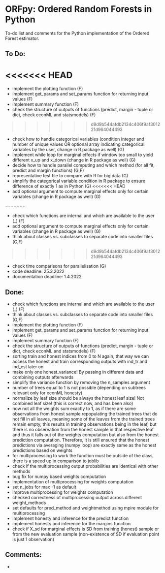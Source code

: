 # ORFpy: Ordered Random Forests in Python

To-do list and comments for the Python implementation of the Ordered Forest estimator.

## To Do:

<<<<<<< HEAD
=======
- implement the plotting function (F)
- implement get_params and set_params function for returning input values (F)
- implement summary function (F)
- check the structure of outputs of functions (predict, margin - tuple or dict, check econML and statsmodels) (F)
>>>>>>> d9d9b544afdb2134c406f9af301221d964044493
- check how to handle categorical variables (condition integer and number of unique values OR optional array indicating categorical variables by the user, change in R package as well) (G)
- implement while loop for marginal effects if window too small to yield different x_up and x_down (change in R package as well) (G)
- decide how to handle parallel computing and which method (for all fit, predict and margin functions) (G,F)
- representative test file to compare with R for big data (G)
- simplify the categorical variable condition in R package to ensure difference of exactly 1 as in Python (G)
<<<<<<< HEAD
- add optional argument to compute marginal effects only for certain variables (change in R package as well) (G)

=======
- check which functions are internal and which are available to the user (_) (F)
- add optional argument to compute marginal effects only for certain variables (change in R package as well) (G)
- think about classes vs. subclasses to separate code into smaller files (G,F)
>>>>>>> d9d9b544afdb2134c406f9af301221d964044493
- check time comparisons for parallelisation (G)
- code deadline: 25.3.2022
- documentation deadline: 1.4.2022

## Done:

- check which functions are internal and which are available to the user (_) (F)
- think about classes vs. subclasses to separate code into smaller files (G,F)
- implement the plotting function (F)
- implement get_params and set_params function for returning input values (F)
- implement summary function (F)
- check the structure of outputs of functions (predict, margin - tuple or dict, check econML and statsmodels) (F)
- sorting train and honest indices from 0 to N again, that way we can access the honest and train corresponding outputs with ind_tr and ind_est later on
- make only one honest_variance! By passing in different data and combining outputs afterwards
- simplify the variance function by removing the n_samples argument
- number of trees equal to 1 is not possible (depending on subtrees relevant only for econML honesty)
- normalize by leaf size should be always the honest leaf size! Not combined leaf size! (this is correct now, and has been also)
- now not all the weights sum exactly to 1, as if there are some observations from honest sample repopulating the trained trees that do not fill in all leaves, meaning some of the leaves from the trained trees remain empty, this results in training observations being in the leaf, but there is no observation from the honest sample in that respective leaf and thus it falls out of the weights computation but also from the honest prediction computation. Therefore, it is still ensured that the honest predictions via averaging (numpy loop) are exactly same as the honest predictions based on weights
- for multiprocessing to work the function must be outside of the class, there is a speed up in comparison to joblib
- check if the multiprocessing output probabilities are identical with other methods
- bug fix for numpy based weights computation
- implementation of multiprocessing for weights computation
- set n_jobs for max -1 as default
- improve multiprocessing for weights computation
- checked correctness of multiprocessing output across different weight_methods
- set defaults for pred_method and weightmethod using mpire module for multiprocessing
- implement honesty and inference for the predict function
- implement honesty and inference for the margins function
- check if X_sd for marginal effects is SD from training (honest) sample or from the new evaluation sample (non-existence of SD if evaluation point is just 1 observation)

## Comments:

- 